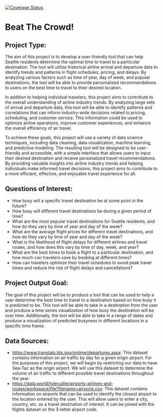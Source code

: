 [![Coverage Status](https://coveralls.io/repos/github/aadityarock2000/beat_the_crowd/badge.svg?branch=main)](https://coveralls.io/github/aadityarock2000/beat_the_crowd?branch=main)

# Beat The Crowd!

## Project Type: 
The aim of this project is to develop a user-friendly tool that can help Seattle residents determine the optimal time to travel to a particular destination. The tool will utilize historical airline arrival and departure data to identify trends and patterns in flight schedules, pricing, and delays. By analyzing various factors such as time of year, day of week, and popular destinations, the tool will be able to provide personalized recommendations to users on the best time to travel to their desired location.

In addition to helping individual travelers, this project aims to contribute to the overall understanding of airline industry trends. By analyzing large sets of arrival and departure data, this tool will be able to identify patterns and correlations that can inform industry-wide decisions related to pricing, scheduling, and customer service. This information could be used to optimize airline operations, improve customer experiences, and enhance the overall efficiency of air travel.

To achieve these goals, this project will use a variety of data science techniques, including data cleaning, data visualization, machine learning, and predictive modeling. The resulting tool will be designed to be user-friendly and accessible, with a simple interface that allows users to input their desired destination and receive personalized travel recommendations. By providing valuable insights into airline industry trends and helping individuals make informed travel decisions, this project aims to contribute to a more efficient, effective, and enjoyable travel experience for all.

## Questions of Interest: 
* How busy will a specific travel destination be at some point in the future? 
* How busy will different travel destinations be during a given period of time? 
* What are the most popular travel destinations for Seattle residents, and how do they vary by time of year and day of the week?
* What are the average flight prices for different travel destinations, and how do they vary by time of year and day of the week?
* What is the likelihood of flight delays for different airlines and travel routes, and how does this vary by time of day, week, and year?
* What are the best times to book a flight to a particular destination, and how much can travelers save by booking at different times?
* How can travelers optimize their travel schedules to avoid peak travel times and reduce the risk of flight delays and cancellations?

## Project Output Goal: 
The goal of this project will be to produce a tool that can be used to help a user determine the best time to travel to a destination based on how busy it is predicted to be. This tool will be able to take in a destination from the user and produce a time series visualization of how busy the destination will be over time. Additionally, the tool will be able to take in a range of dates and produce a visualization of predicted busyness in different locations in a specific time frame. 

## Data Sources: 
* https://www.transtats.bts.gov/ontime/departures.aspx: This dataset contains information on air traffic by day for a given origin airport. For the purposes of this project, we will begin by restricting our data to have Sea-Tac as the origin airport. We will use this dataset to determine the volume of air traffic to different possible travel destinations throughout the year. 
* https://data.world/tylerudite/airports-airlines-and-routes/workspace/file?filename=airports.csv: This dataset contains information on airports that can be used to identify the closest airport to the location entered by the user. This will allow users to enter a city, country, etc. as a travel destination of interest. It can be joined with the flights dataset on the 3-letter airport code.  




